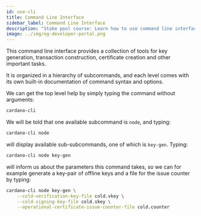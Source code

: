 ```yaml
---
id: use-cli
title: Command Line Interface
sidebar_label: Command Line Interface
description: "Stake pool course: Learn how to use command line interface (cli)."
image: ../img/og-developer-portal.png
---
```


This command line interface provides a collection of tools for key generation, transaction construction, certificate creation and other important tasks.

It is organized in a hierarchy of subcommands, and each level comes with its own built-in documentation of command syntax and options.

We can get the top level help by simply typing the command without arguments:

```sh
cardano-cli
```

We will be told that one available subcommand is `node`, and typing:

```sh
cardano-cli node
```

will display available sub-subcommands, one of which is `key-gen`. Typing:

```sh
cardano-cli node key-gen
```

will inform us about the parameters this command takes, so we can for example generate a key-pair of offline keys and a file for the issue counter by typing:

```sh
cardano-cli node key-gen \
    --cold-verification-key-file cold.vkey \
    --cold-signing-key-file cold.skey \
    --operational-certificate-issue-counter-file cold.counter
```
